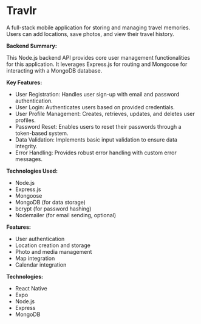 # Travlr

A full-stack mobile application for storing and managing travel memories. Users can add locations, save photos, and view their travel history.

**Backend Summary:**

This Node.js backend API provides core user management functionalities for this application. It leverages Express.js for routing and Mongoose for interacting with a MongoDB database.

**Key Features:**

- User Registration: Handles user sign-up with email and password authentication.
- User Login: Authenticates users based on provided credentials.
- User Profile Management: Creates, retrieves, updates, and deletes user profiles.
- Password Reset: Enables users to reset their passwords through a token-based system.
- Data Validation: Implements basic input validation to ensure data integrity.
- Error Handling: Provides robust error handling with custom error messages.

**Technologies Used:**

- Node.js
- Express.js
- Mongoose
- MongoDB (for data storage)
- bcrypt (for password hashing)
- Nodemailer (for email sending, optional)


**Features:**

- User authentication
- Location creation and storage
- Photo and media management
- Map integration
- Calendar integration

**Technologies:**

- React Native
- Expo
- Node.js
- Express
- MongoDB
